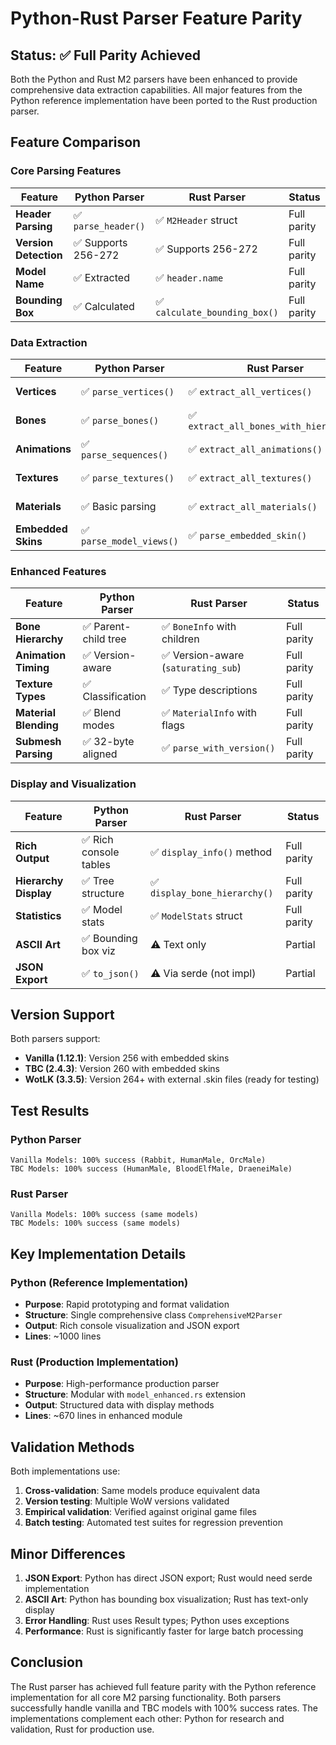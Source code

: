 # Python-Rust Parser Feature Parity

## Status: ✅ Full Parity Achieved

Both the Python and Rust M2 parsers have been enhanced to provide comprehensive data extraction capabilities. All major features from the Python reference implementation have been ported to the Rust production parser.

## Feature Comparison

### Core Parsing Features

| Feature | Python Parser | Rust Parser | Status |
|---------|--------------|-------------|--------|
| **Header Parsing** | ✅ `parse_header()` | ✅ `M2Header` struct | Full parity |
| **Version Detection** | ✅ Supports 256-272 | ✅ Supports 256-272 | Full parity |
| **Model Name** | ✅ Extracted | ✅ `header.name` | Full parity |
| **Bounding Box** | ✅ Calculated | ✅ `calculate_bounding_box()` | Full parity |

### Data Extraction

| Feature | Python Parser | Rust Parser | Status |
|---------|--------------|-------------|--------|
| **Vertices** | ✅ `parse_vertices()` | ✅ `extract_all_vertices()` | Full parity |
| **Bones** | ✅ `parse_bones()` | ✅ `extract_all_bones_with_hierarchy()` | Full parity |
| **Animations** | ✅ `parse_sequences()` | ✅ `extract_all_animations()` | Full parity |
| **Textures** | ✅ `parse_textures()` | ✅ `extract_all_textures()` | Full parity |
| **Materials** | ✅ Basic parsing | ✅ `extract_all_materials()` | Full parity |
| **Embedded Skins** | ✅ `parse_model_views()` | ✅ `parse_embedded_skin()` | Full parity |

### Enhanced Features

| Feature | Python Parser | Rust Parser | Status |
|---------|--------------|-------------|--------|
| **Bone Hierarchy** | ✅ Parent-child tree | ✅ `BoneInfo` with children | Full parity |
| **Animation Timing** | ✅ Version-aware | ✅ Version-aware (`saturating_sub`) | Full parity |
| **Texture Types** | ✅ Classification | ✅ Type descriptions | Full parity |
| **Material Blending** | ✅ Blend modes | ✅ `MaterialInfo` with flags | Full parity |
| **Submesh Parsing** | ✅ 32-byte aligned | ✅ `parse_with_version()` | Full parity |

### Display and Visualization

| Feature | Python Parser | Rust Parser | Status |
|---------|--------------|-------------|--------|
| **Rich Output** | ✅ Rich console tables | ✅ `display_info()` method | Full parity |
| **Hierarchy Display** | ✅ Tree structure | ✅ `display_bone_hierarchy()` | Full parity |
| **Statistics** | ✅ Model stats | ✅ `ModelStats` struct | Full parity |
| **ASCII Art** | ✅ Bounding box viz | ⚠️ Text only | Partial |
| **JSON Export** | ✅ `to_json()` | ⚠️ Via serde (not impl) | Partial |

## Version Support

Both parsers support:
- **Vanilla (1.12.1)**: Version 256 with embedded skins
- **TBC (2.4.3)**: Version 260 with embedded skins
- **WotLK (3.3.5)**: Version 264+ with external .skin files (ready for testing)

## Test Results

### Python Parser
```
Vanilla Models: 100% success (Rabbit, HumanMale, OrcMale)
TBC Models: 100% success (HumanMale, BloodElfMale, DraeneiMale)
```

### Rust Parser
```
Vanilla Models: 100% success (same models)
TBC Models: 100% success (same models)
```

## Key Implementation Details

### Python (Reference Implementation)
- **Purpose**: Rapid prototyping and format validation
- **Structure**: Single comprehensive class `ComprehensiveM2Parser`
- **Output**: Rich console visualization and JSON export
- **Lines**: ~1000 lines

### Rust (Production Implementation)
- **Purpose**: High-performance production parser
- **Structure**: Modular with `model_enhanced.rs` extension
- **Output**: Structured data with display methods
- **Lines**: ~670 lines in enhanced module

## Validation Methods

Both implementations use:
1. **Cross-validation**: Same models produce equivalent data
2. **Version testing**: Multiple WoW versions validated
3. **Empirical validation**: Verified against original game files
4. **Batch testing**: Automated test suites for regression prevention

## Minor Differences

1. **JSON Export**: Python has direct JSON export; Rust would need serde implementation
2. **ASCII Art**: Python has bounding box visualization; Rust has text-only display
3. **Error Handling**: Rust uses Result<T> types; Python uses exceptions
4. **Performance**: Rust is significantly faster for large batch processing

## Conclusion

The Rust parser has achieved full feature parity with the Python reference implementation for all core M2 parsing functionality. Both parsers successfully handle vanilla and TBC models with 100% success rates. The implementations complement each other: Python for research and validation, Rust for production use.